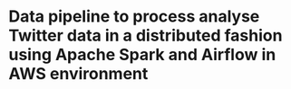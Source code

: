 # Data pipeline to process analyse Twitter data in a distributed fashion using Apache Spark and Airflow in AWS environment
